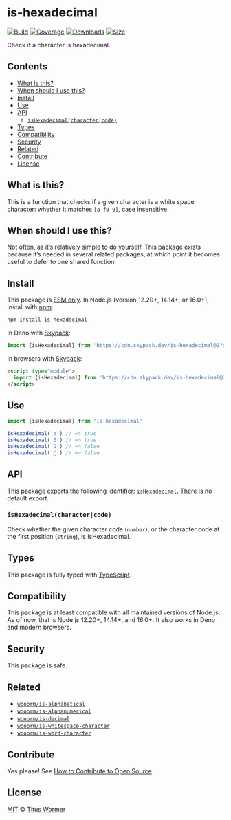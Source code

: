 # is-hexadecimal

[![Build][build-badge]][build]
[![Coverage][coverage-badge]][coverage]
[![Downloads][downloads-badge]][downloads]
[![Size][size-badge]][size]

Check if a character is hexadecimal.

## Contents

- [What is this?](#what-is-this)
- [When should I use this?](#when-should-i-use-this)
- [Install](#install)
- [Use](#use)
- [API](#api)
  - [`isHexadecimal(character|code)`](#ishexadecimalcharactercode)
- [Types](#types)
- [Compatibility](#compatibility)
- [Security](#security)
- [Related](#related)
- [Contribute](#contribute)
- [License](#license)

## What is this?

This is a function that checks if a given character is a white space character:
whether it matches `[a-f0-9]`, case insensitive.

## When should I use this?

Not often, as it’s relatively simple to do yourself.
This package exists because it’s needed in several related packages, at which
point it becomes useful to defer to one shared function.

## Install

This package is [ESM only][esm].
In Node.js (version 12.20+, 14.14+, or 16.0+), install with [npm][]:

```sh
npm install is-hexadecimal
```

In Deno with [Skypack][]:

```js
import {isHexadecimal} from 'https://cdn.skypack.dev/is-hexadecimal@2?dts'
```

In browsers with [Skypack][]:

```html
<script type="module">
  import {isHexadecimal} from 'https://cdn.skypack.dev/is-hexadecimal@2?min'
</script>
```

## Use

```js
import {isHexadecimal} from 'is-hexadecimal'

isHexadecimal('a') // => true
isHexadecimal('0') // => true
isHexadecimal('G') // => false
isHexadecimal('💩') // => false
```

## API

This package exports the following identifier: `isHexadecimal`.
There is no default export.

### `isHexadecimal(character|code)`

Check whether the given character code (`number`), or the character code at the
first position (`string`), is isHexadecimal.

## Types

This package is fully typed with [TypeScript][].

## Compatibility

This package is at least compatible with all maintained versions of Node.js.
As of now, that is Node.js 12.20+, 14.14+, and 16.0+.
It also works in Deno and modern browsers.

## Security

This package is safe.

## Related

- [`wooorm/is-alphabetical`](https://github.com/wooorm/is-alphabetical)
- [`wooorm/is-alphanumerical`](https://github.com/wooorm/is-alphabetical)
- [`wooorm/is-decimal`](https://github.com/wooorm/is-decimal)
- [`wooorm/is-whitespace-character`](https://github.com/wooorm/is-whitespace-character)
- [`wooorm/is-word-character`](https://github.com/wooorm/is-word-character)

## Contribute

Yes please!
See [How to Contribute to Open Source][contribute].

## License

[MIT][license] © [Titus Wormer][author]

<!-- Definitions -->

[build-badge]: https://github.com/wooorm/is-hexadecimal/workflows/main/badge.svg

[build]: https://github.com/wooorm/is-hexadecimal/actions

[coverage-badge]: https://img.shields.io/codecov/c/github/wooorm/is-hexadecimal.svg

[coverage]: https://codecov.io/github/wooorm/is-hexadecimal

[downloads-badge]: https://img.shields.io/npm/dm/is-hexadecimal.svg

[downloads]: https://www.npmjs.com/package/is-hexadecimal

[size-badge]: https://img.shields.io/bundlephobia/minzip/is-hexadecimal.svg

[size]: https://bundlephobia.com/result?p=is-hexadecimal

[npm]: https://docs.npmjs.com/cli/install

[skypack]: https://www.skypack.dev

[license]: license

[author]: https://wooorm.com

[esm]: https://gist.github.com/sindresorhus/a39789f98801d908bbc7ff3ecc99d99c

[typescript]: https://www.typescriptlang.org

[contribute]: https://opensource.guide/how-to-contribute/
